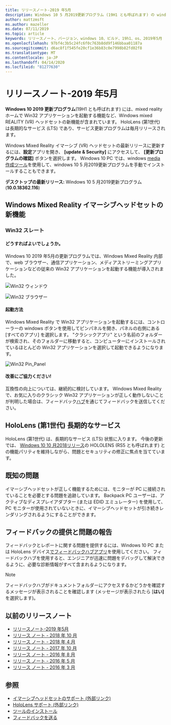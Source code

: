 ```yaml
---
title: リリースノート-2019 年5月
description: Windows 10 5 月2019更新プログラム (19H1 とも呼ばれます) の windows Mixed Reality リリースノート。
author: mattzmsft
ms.author: mazeller
ms.date: 07/11/2019
ms.topic: article
keywords: リリースノート、バージョン、windows 10、ビルド、19h1、os、2019年5月
ms.openlocfilehash: 97bf4c3b5c24fc6f0c763b8dd9f146bbaa01187a
ms.sourcegitcommit: d6ac8f1f545fe20cf1e36b83c0e7998b82fd02f8
ms.translationtype: MT
ms.contentlocale: ja-JP
ms.lasthandoff: 04/14/2020
ms.locfileid: "81277630"
---
```

# <a name="release-notes---may-2019"></a>リリースノート-2019 年5月

**Windows 10 2019 更新プログラム**(19H1 とも呼ばれます) には、mixed reality ホームで Win32 アプリケーションを起動する機能など、Windows mixed REALITY (VR) ヘッドセットの新機能が含まれています。 HoloLens (第1世代) は長期的なサービス (LTS) であり、サービス更新プログラムは毎月リリースされます。

Windows Mixed Reality イマーシブ (VR) ヘッドセットの最新リリースに更新するには、**設定**アプリを開き、 **[update & Security]** にアクセスして、 **[更新プログラムの確認]** ボタンを選択します。 Windows 10 PC では、windows [media 作成ツール](https://www.microsoft.com/software-download/windows10)を使用して、windows 10 5 月2019更新プログラムを手動でインストールすることもできます。

**デスクトップの最新リリース:** Windows 10 5 月2019更新プログラム (**10.0.18362.116**)<br>

## <a name="new-features-for-windows-mixed-reality-immersive-headsets"></a>Windows Mixed Reality イマーシブヘッドセットの新機能

### <a name="win32-slates"></a>Win32 スレート

#### <a name="what-does-it-do"></a>どうすればよいでしょうか。 
Windows 10 2019 年5月の更新プログラムでは、Windows Mixed Reality 内部で、web ブラウザー、通信アプリケーション、メディアストリーミングアプリケーションなどの従来の Win32 アプリケーションを起動する機能が導入されました。 

![Win32 ウィンドウ](images/mr-win32-slates-1.png)

![Win32 ブラウザー](images/mr-win32-slates-2.png)

#### <a name="how-to-launch"></a>起動方法
Windows Mixed Reality で Win32 アプリケーションを起動するには、コントローラーの windows ボタンを使用してピンパネルを開き、パネルの右側にある [すべてのアプリ] を選択します。  "クラシックアプリ" という名前のフォルダーが検索され、そのフォルダーに移動すると、コンピューターにインストールされているほとんどの Win32 アプリケーションを選択して起動できるようになります。

![Win32 Pin_Panel](images/mr-win32-slates-pinspanel.png)

#### <a name="please-help-us-improve"></a>改善にご協力ください!
互換性の向上については、継続的に検討しています。  Windows Mixed Reality で、お気に入りのクラシック Win32 アプリケーションが正しく動作しないことが判明した場合は、フィードバック[ハブ](https://support.microsoft.com//help/4021566/windows-10-send-feedback-to-microsoft-with-feedback-hub)を通じてフィードバックを送信してください。

## <a name="hololens-1st-gen-long-term-servicing"></a>HoloLens (第1世代) 長期的なサービス

HoloLens (第1世代) は、長期的なサービス (LTS) 状態に入ります。 今後の更新では、 [Windows 10 10 月2018リリース](release-notes-october-2018.md)の HOLOLENS (RS5 とも呼ばれます) との機能パリティを維持しながら、問題とセキュリティの修正に焦点を当てています。 

## <a name="known-issues"></a>既知の問題

イマーシブヘッドセットが正しく機能するためには、モニターが PC に接続されていることを必要とする問題を追跡しています。 Backpack PC ユーザーは、アクティブなディスプレイアダプター (または EDID エミュレーター) を使用して、PC モニターが使用されていないときに、イマーシブヘッドセットが引き続きレンダリングされるようにすることができます。 

## <a name="provide-feedback-and-report-issues"></a>フィードバックの提供と問題の報告

フィードバックとレポートに関する問題を提供するには、Windows 10 PC または HoloLens デバイス[でフィードバックハブアプリ](give-us-feedback.md)を使用してください。 フィードバックハブを使用すると、エンジニアが迅速に問題をデバッグして解決できるように、必要な診断情報がすべて含まれるようになります。

>[!NOTE]
>フィードバックハブがドキュメントフォルダーにアクセスするかどうかを確認するメッセージが表示されることを確認します (メッセージが表示されたら [**はい]** を選択します)。

## <a name="prior-release-notes"></a>以前のリリースノート

* [リリースノート-2019 年5月](release-notes-may-2019.md)
* [リリース ノート - 2018 年 10 月](release-notes-october-2018.md)
* [リリース ノート - 2018 年 4 月](release-notes-april-2018.md)
* [リリース ノート - 2017 年 10 月](release-notes-october-2017.md)
* [リリース ノート - 2016 年 8 月](release-notes-august-2016.md)
* [リリース ノート - 2016 年 5 月](release-notes-may-2016.md)
* [リリース ノート - 2016 年 3 月](release-notes-march-2016.md)

## <a name="see-also"></a>参照
* [イマーシブヘッドセットのサポート (外部リンク)](https://docs.microsoft.com/windows/mixed-reality/enthusiast-guide/troubleshooting-windows-mixed-reality)
* [HoloLens サポート (外部リンク)](https://support.microsoft.com/products/hololens)
* [ツールのインストール](install-the-tools.md)
* [フィードバックを送る](give-us-feedback.md)

